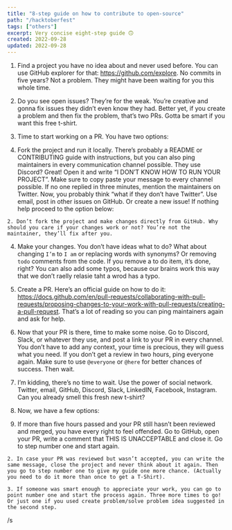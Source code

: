 ```yaml
---
title: "8-step guide on how to contribute to open-source"
path: "/hacktoberfest"
tags: ["others"]
excerpt: Very concise eight-step guide 🙃
created: 2022-09-28
updated: 2022-09-28
---
```


1. Find a project you have no idea about and never used before. You can use GitHub explorer for that: https://github.com/explore. No commits in five years? Not a problem. They might have been waiting for you this whole time.

2. Do you see open issues? They’re for the weak. You’re creative and gonna fix issues they didn’t even know they had. Better yet, if you create a problem and then fix the problem, that’s two PRs. Gotta be smart if you want this free t-shirt.

3.	Time to start working on a PR. You have two options:

  1. Fork the project and run it locally. There’s probably a README or CONTRIBUTING guide with instructions, but you can also ping maintainers in every communication channel possible. They use Discord? Great! Open it and write “I DON’T KNOW HOW TO RUN YOUR PROJECT”. Make sure to copy paste your message to every channel possible. If no one replied in three minutes, mention the maintainers on Twitter. Now, you probably think “what if they don’t have Twitter”. Use email, post in other issues on GitHub. Or create a new issue! If nothing help proceed to the option below:

	2. Don’t fork the project and make changes directly from GitHub. Why should you care if your changes work or not? You’re not the maintainer, they’ll fix after you.

4. Make your changes. You don’t have ideas what to do? What about changing `I’m` to `I am` or replacing words with synonyms? Or removing `todo` comments from the code. If you remove a to do item, it’s done, right? You can also add some typos, because our brains work this way that we don’t raelly relasie taht a wrod has a typo. 

5. Create a PR. Here’s an official guide on how to do it: https://docs.github.com/en/pull-requests/collaborating-with-pull-requests/proposing-changes-to-your-work-with-pull-requests/creating-a-pull-request. That’s a lot of reading so you can ping maintainers again and ask for help.

6. Now that your PR is there, time to make some noise. Go to Discord, Slack, or whatever they use, and post a link to your PR in every channel. You don’t have to add any context, your time is precious, they will guess what you need. If you don’t get a review in two hours, ping everyone again. Make sure to use `@everyone` or `@here` for better chances of success. Then wait.

7. I’m kidding, there’s no time to wait. Use the power of social network. Twitter, email, GitHub, Discord, Slack, LinkedIN, Facebook, Instagram. Can you already smell this fresh new t-shirt?

8. Now, we have a few options:

  1. If more than five hours passed and your PR still hasn’t been reviewed and merged, you have every right to feel offended. Go to GitHub, open your PR, write a comment that THIS IS UNACCEPTABLE and close it. Go to step number one and start again.

	2. In case your PR was reviewed but wasn’t accepted, you can write the same message, close the project and never think about it again. Then you go to step number one to give my guide one more chance. (Actually you need to do it more than once to get a T-Shirt).
	
	3. If someone was smart enough to appreciate your work, you can go to point number one and start the process again. Three more times to go! Or just one if you used create problem/solve problem idea suggested in the second step.

/s 
